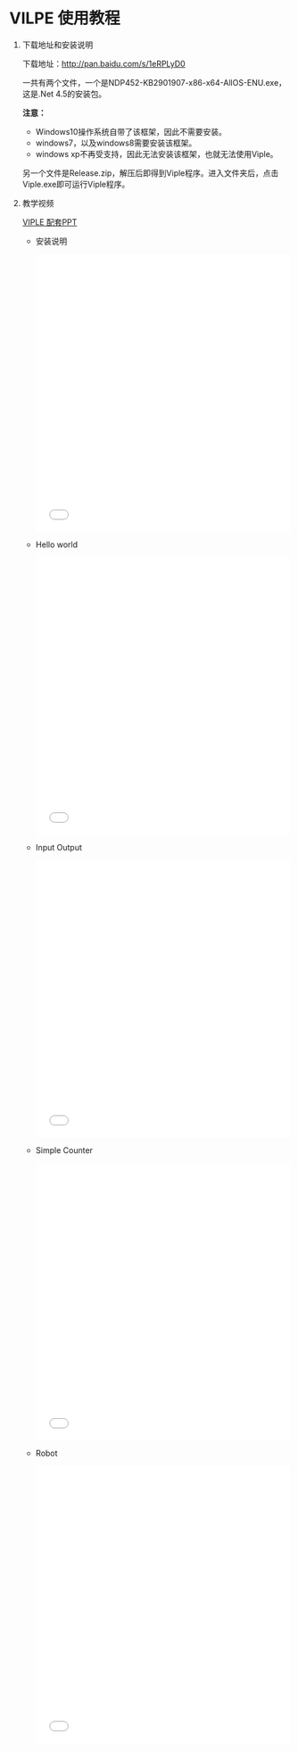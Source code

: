 # VILPE 使用教程

1. 下载地址和安装说明

	下载地址：<http://pan.baidu.com/s/1eRPLyD0>

	一共有两个文件，一个是NDP452-KB2901907-x86-x64-AllOS-ENU.exe，这是.Net 4.5的安装包。
	
	**注意：**

	* Windows10操作系统自带了该框架，因此不需要安装。
	* windows7，以及windows8需要安装该框架。
	* windows xp不再受支持，因此无法安装该框架，也就无法使用Viple。

	另一个文件是Release.zip，解压后即得到Viple程序。进入文件夹后，点击Viple.exe即可运行Viple程序。

2. 教学视频

	[VIPLE 配套PPT](https://github.com/kinggolzu/Introduction-to-Computer/blob/master/courseware/Viple.pptx?raw=true)

	* 安装说明

		<iframe frameborder="0" width="100%" height="498px" src="//v.qq.com/iframe/player.html?vid=w0346ntmdyb&tiny=0&auto=0" allowfullscreen></iframe>

	* Hello world

		<iframe frameborder="0" width="100%" height="498px" src="//v.qq.com/iframe/player.html?vid=d0346grj6fs&tiny=0&auto=0" allowfullscreen></iframe>

	* Input Output

		<iframe frameborder="0" width="100%" height="498px" src="//v.qq.com/iframe/player.html?vid=g0346m5w60x&tiny=0&auto=0" allowfullscreen></iframe>

	* Simple Counter

		<iframe frameborder="0" width="100%" height="498px" src="//v.qq.com/iframe/player.html?vid=o0346ar9fd1&tiny=0&auto=0" allowfullscreen></iframe>

	* Robot	

		<iframe frameborder="0" width="100%" height="498px" src="//v.qq.com/iframe/player.html?vid=z0346v7nt97&tiny=0&auto=0" allowfullscreen></iframe>